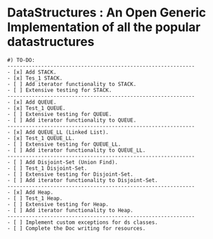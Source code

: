 DataStructures : An Open Generic Implementation of all the popular datastructures
=================================================================================

    #) TO-DO:
    -------------------------------------------------------------
    - [x] Add STACK.
    - [x] Tes_1 STACK.
    - [ ] Add iterator functionality to STACK.
    - [ ] Extensive testing for STACK.
    -------------------------------------------------------------
    - [x] Add QUEUE.
    - [x] Test_1 QUEUE.
    - [ ] Extensive testing for QUEUE.
    - [ ] Add iterator functionality to QUEUE.
    -------------------------------------------------------------
    - [x] Add QUEUE_LL (Linked List).
    - [x] Test_1 QUEUE_LL.
    - [ ] Extensive testing for QUEUE_LL.
    - [ ] Add iterator functionality to QUEUE_LL.
    -------------------------------------------------------------
    - [ ] Add Disjoint-Set (Union Find).
    - [ ] Test_1 Disjoint-Set.
    - [ ] Extensive testing for Disjoint-Set.
    - [ ] Add iterator functionality to Disjoint-Set.
    -------------------------------------------------------------
    - [x] Add Heap.
    - [ ] Test_1 Heap.
    - [ ] Extensive testing for Heap.
    - [ ] Add iterator functionality to Heap.
    -------------------------------------------------------------
    - [ ] Implement custom exceptions for ds classes.
    - [ ] Complete the Doc writing for resources.
